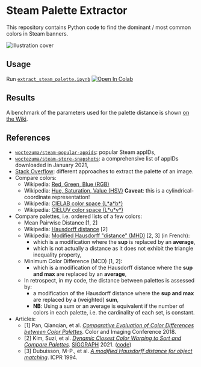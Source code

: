 # Steam Palette Extractor

This repository contains Python code to find the dominant / most common colors in Steam banners.

![Illustration cover][img-cover]

## Usage

Run [`extract_steam_palette.ipynb`][colab-notebook]
[![Open In Colab][colab-badge]][colab-notebook]

## Results

A benchmark of the parameters used for the palette distance is shown [on the Wiki][benchmark-wiki].

## References

- [`woctezuma/steam-popular-appids`][steam-popular-appids]: popular Steam appIDs,
- [`woctezuma/steam-store-snapshots`][steam-store-snapshots]: a comprehensive list of appIDs downloaded in January 2021,
- [Stack Overflow][stackoverflow]: different approaches to extract the palette of an image.
- Compare colors:
  - Wikipedia: [Red, Green, Blue (RGB)][wiki-rgb]
  - Wikipedia: [Hue, Saturation, Value (HSV)][wiki-hsv] **Caveat**: this is a cylindrical-coordinate representation!
  - Wikipedia: [CIELAB color space (L\*a\*b\*)][wiki-cielab]
  - Wikipedia: [CIELUV color space (L\*u\*v\*)][wiki-cieluv]
- Compare palettes, i.e. ordered lists of a few colors:
  - Mean Pairwise Distance [1, 2]
  - Wikipedia: [Hausdorff distance][wiki-hausdorff] [2]
  - Wikipedia: [Modified Hausdorff "distance" (MHD)][wiki-hausdorff-modified] [2, 3] (in French):
    - which is a modification where the **sup** is replaced by an **average**,
    - which is not actually a distance as it does not exhibit the triangle inequality property,
  - Minimum Color Difference (MCD) [1, 2]:
    - which is a modification of the Hausdorff distance where the **sup and max** are replaced by an **average**,
  - In retrospect, in my code, the distance between palettes is assessed by:
    - a modification of the Hausdorff distance where the **sup and max** are replaced by a (weighted) **sum**,
    - **NB**: Using a sum or an average is equivalent if the number of colors in each palette, i.e. the cardinality of each set, is constant.
- Articles:
  - [1] Pan, Qianqian, et al. [*Comparative Evaluation of Color Differences between Color Palettes*][paper-pan]. Color and Imaging Conference 2018.
  - [2] Kim, Suzi, et al. [*Dynamic Closest Color Warping to Sort and Compare Palettes*][paper-DCCW]. [SIGGRAPH][siggraph-DCCW] 2021. ([code][github-DCCW])
  - [3] Dubuisson, M-P., et al. [*A modified Hausdorff distance for object matching*][paper-mhd]. ICPR 1994.

<!-- Definitions -->

[img-cover]: <https://github.com/woctezuma/steam-palette-extractor/wiki/img/cover.jpg>
[colab-notebook]: <https://colab.research.google.com/github/woctezuma/steam-palette-extractor/blob/main/extract_steam_palette.ipynb>
[colab-badge]: <https://colab.research.google.com/assets/colab-badge.svg>
[benchmark-wiki]: <https://github.com/woctezuma/steam-palette-extractor/wiki>
[steam-popular-appids]: <https://github.com/woctezuma/steam-popular-appids>
[steam-store-snapshots]: <https://github.com/woctezuma/steam-store-snapshots>
[stackoverflow]: <https://stackoverflow.com/questions/3241929/python-find-dominant-most-common-color-in-an-image/61730849#61730849>
[wiki-rgb]: <https://en.wikipedia.org/wiki/RGB_color_model>
[wiki-hsv]: <https://en.wikipedia.org/wiki/HSL_and_HSV>
[wiki-cielab]: <https://en.wikipedia.org/wiki/CIELAB_color_space>
[wiki-cieluv]: <https://en.wikipedia.org/wiki/CIELUV>
[wiki-hausdorff]: <https://en.wikipedia.org/wiki/Hausdorff_distance>
[wiki-hausdorff-modified]: <https://fr.wikipedia.org/wiki/Distance_de_Hausdorff_modifi%C3%A9e>
[paper-pan]: <https://www.stephenwestland.co.uk/pdf/pan_westland_CIC_2018.pdf>
[paper-DCCW]: <https://doi.org/10.1145/3450626.3459776>
[siggraph-DCCW]: <https://history.siggraph.org/learning/dynamic-closest-color-warping-to-sort-and-compare-palettes-by-kim-and-choi/>
[github-DCCW]: <https://github.com/SuziKim/DCCW>
[paper-mhd]: <https://doi.org/10.1109/ICPR.1994.576361>
